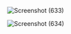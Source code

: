 
![Screenshot (633)](https://github.com/Ankitraj204/flight_fare_pred/assets/137799806/895a5354-2d2e-4db8-b1c8-964d31a81034)

![Screenshot (634)](https://github.com/Ankitraj204/flight_fare_pred/assets/137799806/c8b62569-4a69-46d0-98dd-ff51db4b9dc9)
